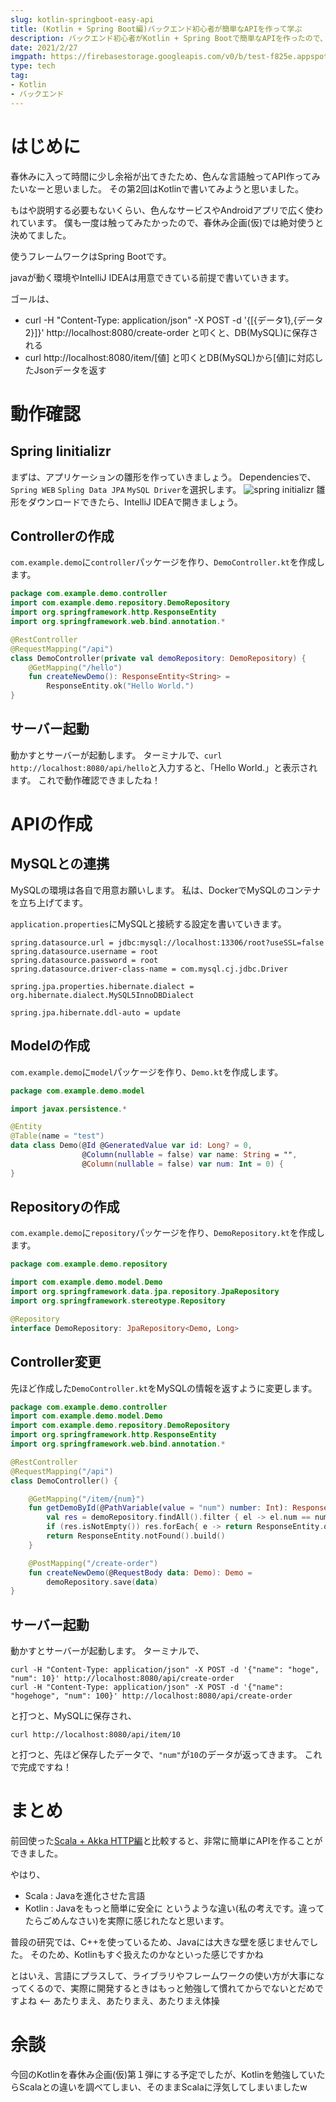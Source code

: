 ```yaml
---
slug: kotlin-springboot-easy-api
title: (Kotlin + Spring Boot編)バックエンド初心者が簡単なAPIを作って学ぶ
description: バックエンド初心者がKotlin + Spring Bootで簡単なAPIを作ったので、その記録をまとめました。
date: 2021/2/27
imgpath: https://firebasestorage.googleapis.com/v0/b/test-f825e.appspot.com/o/images%2Fblog%2Fblog-icon%2Fkotlin-1.svg?alt=media&token=7e9ce6de-dbd8-4c6f-8ba9-1a34d3d810cb
type: tech
tag: 
- Kotlin
- バックエンド
---
```


# はじめに
春休みに入って時間に少し余裕が出てきたため、色んな言語触ってAPI作ってみたいなーと思いました。
その第2回はKotlinで書いてみようと思いました。

もはや説明する必要もないくらい、色んなサービスやAndroidアプリで広く使われています。
僕も一度は触ってみたかったので、春休み企画(仮)では絶対使うと決めてました。

使うフレームワークはSpring Bootです。

javaが動く環境やIntelliJ IDEAは用意できている前提で書いていきます。

ゴールは、
- curl -H "Content-Type: application/json" -X POST -d '{[{データ1},{データ2}]}' http://localhost:8080/create-order と叩くと、DB(MySQL)に保存される
- curl http://localhost:8080/item/[値] と叩くとDB(MySQL)から[値]に対応したJsonデータを返す

# 動作確認
## Spring Iinitializr
まずは、アプリケーションの雛形を作っていきましょう。
Dependenciesで、`Spring WEB` `Spling Data JPA` `MySQL Driver`を選択します。
![spring initializr](https://firebasestorage.googleapis.com/v0/b/test-f825e.appspot.com/o/images%2Fblog%2Fspringbootinit.png?alt=media&token=02ec186b-a6d6-4f9f-b305-cb144598c44f "spring initializr")
雛形をダウンロードできたら、IntelliJ IDEAで開きましょう。

## Controllerの作成
`com.example.demo`に`controller`パッケージを作り、`DemoController.kt`を作成します。
```kotlin:DemoController.kt
package com.example.demo.controller
import com.example.demo.repository.DemoRepository
import org.springframework.http.ResponseEntity
import org.springframework.web.bind.annotation.*

@RestController
@RequestMapping("/api")
class DemoController(private val demoRepository: DemoRepository) {
    @GetMapping("/hello")
    fun createNewDemo(): ResponseEntity<String> =
        ResponseEntity.ok("Hello World.")
}
```

## サーバー起動
動かすとサーバーが起動します。
ターミナルで、`curl http://localhost:8080/api/hello`と入力すると、「Hello World.」と表示されます。
これで動作確認できましたね！

# APIの作成
## MySQLとの連携

MySQLの環境は各自で用意お願いします。
私は、DockerでMySQLのコンテナを立ち上げてます。

`application.properties`にMySQLと接続する設定を書いていきます。
```:application.properties
spring.datasource.url = jdbc:mysql://localhost:13306/root?useSSL=false
spring.datasource.username = root
spring.datasource.password = root
spring.datasource.driver-class-name = com.mysql.cj.jdbc.Driver

spring.jpa.properties.hibernate.dialect = org.hibernate.dialect.MySQL5InnoDBDialect

spring.jpa.hibernate.ddl-auto = update
```

## Modelの作成
`com.example.demo`に`model`パッケージを作り、`Demo.kt`を作成します。
```kotlin:Demo.kt
package com.example.demo.model

import javax.persistence.*

@Entity
@Table(name = "test")
data class Demo(@Id @GeneratedValue var id: Long? = 0,
                @Column(nullable = false) var name: String = "",
                @Column(nullable = false) var num: Int = 0) {
}
```

## Repositoryの作成
`com.example.demo`に`repository`パッケージを作り、`DemoRepository.kt`を作成します。
```kotlin:DemoRepository.kt
package com.example.demo.repository

import com.example.demo.model.Demo
import org.springframework.data.jpa.repository.JpaRepository
import org.springframework.stereotype.Repository

@Repository
interface DemoRepository: JpaRepository<Demo, Long>
```

## Controller変更
先ほど作成した`DemoController.kt`をMySQLの情報を返すように変更します。
```kotlin:DemoController.kt
package com.example.demo.controller
import com.example.demo.model.Demo
import com.example.demo.repository.DemoRepository
import org.springframework.http.ResponseEntity
import org.springframework.web.bind.annotation.*

@RestController
@RequestMapping("/api")
class DemoController() {

    @GetMapping("/item/{num}")
    fun getDemoById(@PathVariable(value = "num") number: Int): ResponseEntity<Demo> {
        val res = demoRepository.findAll().filter { el -> el.num == number }
        if (res.isNotEmpty()) res.forEach{ e -> return ResponseEntity.ok(e) }
        return ResponseEntity.notFound().build()
    }

    @PostMapping("/create-order")
    fun createNewDemo(@RequestBody data: Demo): Demo =
        demoRepository.save(data)
}
```

## サーバー起動
動かすとサーバーが起動します。
ターミナルで、
```none
curl -H "Content-Type: application/json" -X POST -d '{"name": "hoge", "num": 10}' http://localhost:8080/api/create-order
curl -H "Content-Type: application/json" -X POST -d '{"name": "hogehoge", "num": 100}' http://localhost:8080/api/create-order
```
と打つと、MySQLに保存され、
```none
curl http://localhost:8080/api/item/10
```
と打つと、先ほど保存したデータで、`"num"`が`10`のデータが返ってきます。
これで完成ですね！

# まとめ
前回使った[Scala + Akka HTTP編](https://nosuke-blog.site/blog/scala-akka-easy-api)と比較すると、非常に簡単にAPIを作ることができました。

やはり、
- Scala : Javaを進化させた言語
- Kotlin : Javaをもっと簡単に安全に
というような違い(私の考えです。違ってたらごめんなさい)を実際に感じれたなと思います。

普段の研究では、C++を使っているため、Javaには大きな壁を感じませんでした。
そのため、Kotlinもすぐ扱えたのかなといった感じですかね

とはいえ、言語にプラスして、ライブラリやフレームワークの使い方が大事になってくるので、実際に開発するときはもっと勉強して慣れてからでないとだめですよね <-- あたりまえ、あたりまえ、あたりまえ体操

# 余談
今回のKotlinを春休み企画(仮)第１弾にする予定でしたが、Kotlinを勉強していたらScalaとの違いを調べてしまい、そのままScalaに浮気してしまいましたw